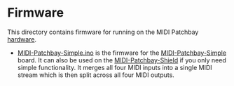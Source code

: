 # Firmware

This directory contains firmware for running on the MIDI Patchbay
[hardware](../hardware).

* [MIDI-Patchbay-Simple.ino](MIDI-Patchbay-Simple.ino) is the firmware
for the [MIDI-Patchbay-Simple](../hardware/MIDI-Patchbay-Simple) board.
It can also be used on the [MIDI-Patchbay-Shield](../hardware/MIDI-Patchbay-Shield)
if you only need simple functionality.  It merges all four MIDI inputs
into a single MIDI stream which is then split across all four MIDI
outputs.
